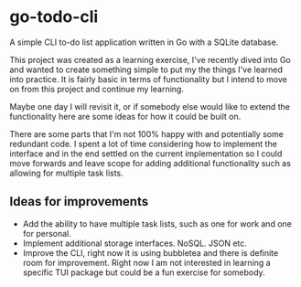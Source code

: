 # go-todo-cli

A simple CLI to-do list application written in Go with a SQLite database.

This project was created as a learning exercise, I've recently dived into Go and wanted to create something simple to put my the things I've learned into practice. It is fairly basic in terms of functionality but I intend to move on from this project and continue my learning. 

Maybe one day I will revisit it, or if somebody else would like to extend the functionality here are some ideas for how it could be built on.

There are some parts that I'm not 100% happy with and potentially some redundant code. I spent a lot of time considering how to implement the interface and in the end settled on the current implementation so I could move forwards and leave scope for adding additional functionality such as allowing for multiple task lists.

## Ideas for improvements
- Add the ability to have multiple task lists, such as one for work and one for personal.
- Implement additional storage interfaces. NoSQL. JSON etc.
- Improve the CLI, right now it is using bubbletea and there is definite room for improvement. Right now I am not interested in learning a specific TUI package but could be a fun exercise for somebody.